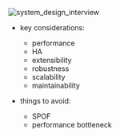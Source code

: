 ![system_design_interview](https://github.com/lolyu/aoi/assets/35479537/7cc86463-e3e2-4c5c-9b14-7e41f9d149e1)

* key considerations:
    * performance
    * HA
    * extensibility
    * robustness
    * scalability
    * maintainability

* things to avoid:
    * SPOF
    * performance bottleneck
